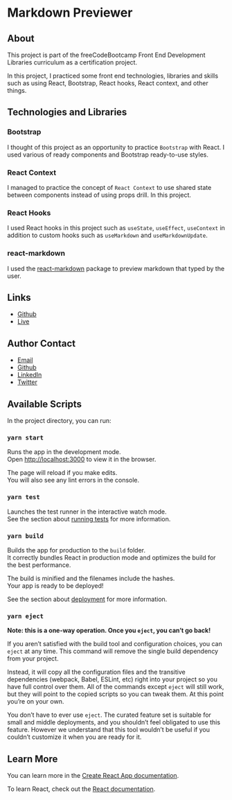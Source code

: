 # Markdown Previewer

## About

This project is part of the freeCodeBootcamp Front End Development Libraries curriculum as a certification project.

In this project, I practiced some front end technologies, libraries and skills such as using React, Bootstrap, React hooks, React context, and other things.

## Technologies and Libraries

### Bootstrap

I thought of this project as an opportunity to practice `Bootstrap` with React. I used various of ready components and Bootstrap ready-to-use styles.

### React Context

I managed to practice the concept of `React Context` to use shared state between components instead of using props drill. In this project.

### React Hooks

I used React hooks in this project such as `useState`, `useEffect`, `useContext` in addition to custom hooks such as `useMarkdown` and `useMarkdownUpdate`.

### react-markdown

I used the [react-markdown](https://github.com/remarkjs/react-markdown) package to preview markdown that typed by the user.

## Links

* [Github](https://github.com/HusamAjour/markdown-previewer)
* [Live](https://markdown-previewer.husamajour.dev/)

## Author Contact

* [Email](husamaj278@gmail.com)
* [Github](https://github.com/HusamAjour)
* [LinkedIn](https://www.linkedin.com/in/husamajour)
* [Twitter](https://twitter.com/HusamAjour)

## Available Scripts

In the project directory, you can run:

### `yarn start`

Runs the app in the development mode.\
Open [http://localhost:3000](http://localhost:3000) to view it in the browser.

The page will reload if you make edits.\
You will also see any lint errors in the console.

### `yarn test`

Launches the test runner in the interactive watch mode.\
See the section about [running tests](https://facebook.github.io/create-react-app/docs/running-tests) for more information.

### `yarn build`

Builds the app for production to the `build` folder.\
It correctly bundles React in production mode and optimizes the build for the best performance.

The build is minified and the filenames include the hashes.\
Your app is ready to be deployed!

See the section about [deployment](https://facebook.github.io/create-react-app/docs/deployment) for more information.

### `yarn eject`

**Note: this is a one-way operation. Once you `eject`, you can’t go back!**

If you aren’t satisfied with the build tool and configuration choices, you can `eject` at any time. This command will remove the single build dependency from your project.

Instead, it will copy all the configuration files and the transitive dependencies (webpack, Babel, ESLint, etc) right into your project so you have full control over them. All of the commands except `eject` will still work, but they will point to the copied scripts so you can tweak them. At this point you’re on your own.

You don’t have to ever use `eject`. The curated feature set is suitable for small and middle deployments, and you shouldn’t feel obligated to use this feature. However we understand that this tool wouldn’t be useful if you couldn’t customize it when you are ready for it.

## Learn More

You can learn more in the [Create React App documentation](https://facebook.github.io/create-react-app/docs/getting-started).

To learn React, check out the [React documentation](https://reactjs.org/).
